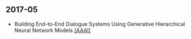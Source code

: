 ## 2017-05
* Building End-to-End Dialogue Systems Using Generative Hierarchical Neural Network Models [[AAAI]](https://www.aaai.org/ocs/index.php/AAAI/AAAI16/paper/view/11957/12160)
